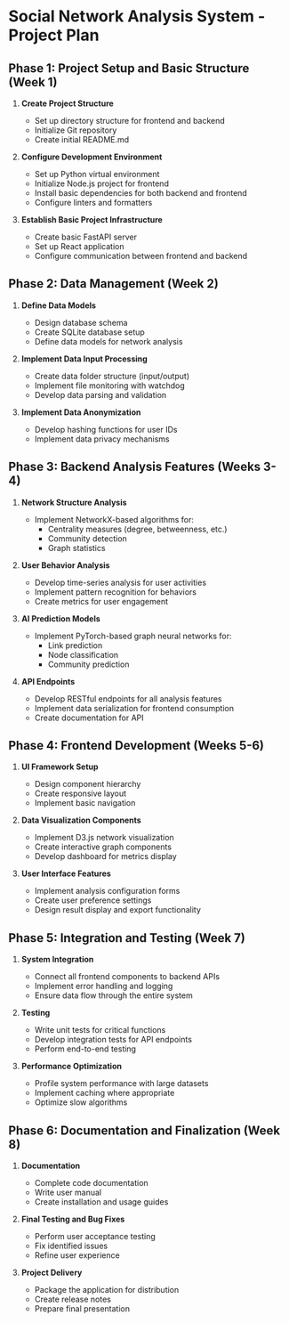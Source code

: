 # Social Network Analysis System - Project Plan

## Phase 1: Project Setup and Basic Structure (Week 1)
1. **Create Project Structure**
   - Set up directory structure for frontend and backend
   - Initialize Git repository
   - Create initial README.md

2. **Configure Development Environment**
   - Set up Python virtual environment
   - Initialize Node.js project for frontend
   - Install basic dependencies for both backend and frontend
   - Configure linters and formatters

3. **Establish Basic Project Infrastructure**
   - Create basic FastAPI server
   - Set up React application
   - Configure communication between frontend and backend

## Phase 2: Data Management (Week 2)
1. **Define Data Models**
   - Design database schema
   - Create SQLite database setup
   - Define data models for network analysis

2. **Implement Data Input Processing**
   - Create data folder structure (input/output)
   - Implement file monitoring with watchdog
   - Develop data parsing and validation

3. **Implement Data Anonymization**
   - Develop hashing functions for user IDs
   - Implement data privacy mechanisms

## Phase 3: Backend Analysis Features (Weeks 3-4)
1. **Network Structure Analysis**
   - Implement NetworkX-based algorithms for:
     - Centrality measures (degree, betweenness, etc.)
     - Community detection
     - Graph statistics

2. **User Behavior Analysis**
   - Develop time-series analysis for user activities
   - Implement pattern recognition for behaviors
   - Create metrics for user engagement

3. **AI Prediction Models**
   - Implement PyTorch-based graph neural networks for:
     - Link prediction
     - Node classification
     - Community prediction

4. **API Endpoints**
   - Develop RESTful endpoints for all analysis features
   - Implement data serialization for frontend consumption
   - Create documentation for API

## Phase 4: Frontend Development (Weeks 5-6)
1. **UI Framework Setup**
   - Design component hierarchy
   - Create responsive layout
   - Implement basic navigation

2. **Data Visualization Components**
   - Implement D3.js network visualization
   - Create interactive graph components
   - Develop dashboard for metrics display

3. **User Interface Features**
   - Implement analysis configuration forms
   - Create user preference settings
   - Design result display and export functionality

## Phase 5: Integration and Testing (Week 7)
1. **System Integration**
   - Connect all frontend components to backend APIs
   - Implement error handling and logging
   - Ensure data flow through the entire system

2. **Testing**
   - Write unit tests for critical functions
   - Develop integration tests for API endpoints
   - Perform end-to-end testing

3. **Performance Optimization**
   - Profile system performance with large datasets
   - Implement caching where appropriate
   - Optimize slow algorithms

## Phase 6: Documentation and Finalization (Week 8)
1. **Documentation**
   - Complete code documentation
   - Write user manual
   - Create installation and usage guides

2. **Final Testing and Bug Fixes**
   - Perform user acceptance testing
   - Fix identified issues
   - Refine user experience

3. **Project Delivery**
   - Package the application for distribution
   - Create release notes
   - Prepare final presentation 